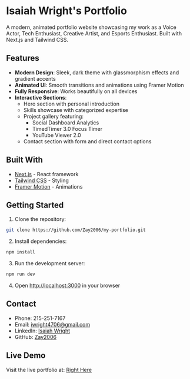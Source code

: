 # Isaiah Wright's Portfolio

A modern, animated portfolio website showcasing my work as a Voice Actor, Tech Enthusiast, Creative Artist, and Esports Enthusiast. Built with Next.js and Tailwind CSS.

## Features

- **Modern Design**: Sleek, dark theme with glassmorphism effects and gradient accents
- **Animated UI**: Smooth transitions and animations using Framer Motion
- **Fully Responsive**: Works beautifully on all devices
- **Interactive Sections**:
  - Hero section with personal introduction
  - Skills showcase with categorized expertise
  - Project gallery featuring:
    - Social Dashboard Analytics
    - TimedTimer 3.0 Focus Timer
    - YouTube Viewer 2.0
  - Contact section with form and direct contact options

## Built With

- [Next.js](https://nextjs.org/) - React framework
- [Tailwind CSS](https://tailwindcss.com/) - Styling
- [Framer Motion](https://www.framer.com/motion/) - Animations

## Getting Started

1. Clone the repository:
```bash
git clone https://github.com/Zay2006/my-portfolio.git
```

2. Install dependencies:
```bash
npm install
```

3. Run the development server:
```bash
npm run dev
```

4. Open [http://localhost:3000](http://localhost:3000) in your browser

## Contact

- Phone: 215-251-7167
- Email: iwright4706@gmail.com
- LinkedIn: [Isaiah Wright](https://www.linkedin.com/in/isaiah-wright-384b2b26a/)
- GitHub: [Zay2006](https://github.com/Zay2006)

## Live Demo

Visit the live portfolio at: [Right Here](my-portfolio-ten-ochre-89.vercel.app)
